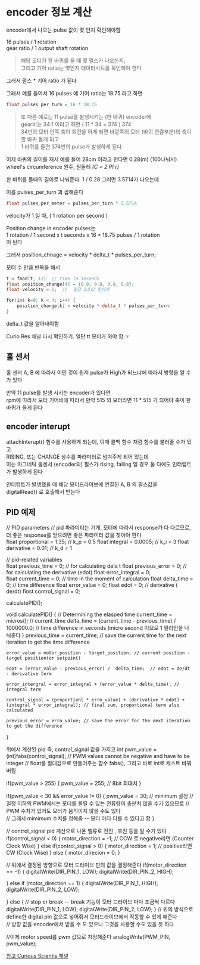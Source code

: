 # encoder 정보 계산 
encoder에서 나오는 pulse 값이 몇 인지 확인해야함   

16 pulses / 1 rotation   
gear ratio  /  1 output shaft rotation   

> 해당 모터가 한 바퀴를 돌 때 몇 펄스가 나오는지,   
그리고 기어 ratio는 몇인지 데이터시트를 확인해야 한다   

그래서 펄스 * 기어 ratio 가 된다   

그래서 예를 들어서 16 pulses 에 기어 ratio는 18.75 라고 하면 

```cpp
float pulses_per_turn = 16 * 18.75
```

> 또 다른 예로는 11 pulse를 발생시키는 (한 바퀴) encoder에   
gear비는 34:1 이라고 하면   ( 11 * 34 = 374 )  374   
34번의 모터 안쪽 축이 회전을 하게 되면 바깥쪽의 모터 (바퀴 연결부분)의 축이 한 바퀴 돌게 되고   
1 바퀴를 돌면 374번의 pulse가 발생하게 된다


이제 바퀴의 길이를 재서 예를 들어 28cm 이라고 한다면 0.28(m) (100나눠서)    
wheel's circumference 원주, 원둘레 *(C = 2 PI r)*

한 바퀴를 돌때의 길이로 나눠준다. 1 / 0.28 그러면 3.5714가 나오는데    

이를 pulses_per_turn 과 곱해준다  
```cpp
float pulses_per_meter = pulses_per_turn * 3.5714
```

velocity가 1 일 때, ( 1 rotation per second )  

Position change in encoder pulses는   
1 rotation / 1 second x t seconds x 16 * 18.75 pulses / 1 rotation    
이 된다 

그래서 
position_chnage = velocity * delta_t * pulses_per_turn;

모터 수 만큼 반복을 해서 
```cpp
t = fmod(t, 12)  // time in seconds
float position_change[4] = {0.0, 0.0, 0.0, 0.0};
float velocity = 1;  //  일단 1초당 한바퀴

for(int k=0; k < 4; i++) {
    position_change[k] = velocity * delta_t * pulses_per_turn;
}

```
delta_t 값을 알아내야함


Curio Res 채널 다시 확인하기. 일단 tt 모터가 와야 함 ㅜ


## 홀 센서 
홀 센서 A, B 에 따라서 어떤 것이 뭔저 pulse가  High가 되느냐에 따라서 방향을 알 수가 있다   

만약 11 pulse를 발생 시키는 encoder가 있다면   
rpm에 따라서 모터 기어비에 따라서 만약 515 의 모터라면  11 * 515 가 되어야 축이 한 바퀴가 돌게 된다  

## encoder interupt
attachInterupt() 함수를 사용하게 되는데, 이때 콜백 함수 처럼 함수를 불러줄 수가 있고   
RISING, 또는 CHANGE 상수를 파라미터로 넘겨주게 되어 있는데   
이는 마그네틱 홀센서 (encoder의) 펄스가 rising, falling 일 경우 둘 다에도 인터럽트가 발생하게 된다   

인터럽트가 발생했을 때 해당 모터드라이브에 연결된 A, B 의 펄스값을  
digitalRead() 로 호출해서 받는다   



## PID 예제

// PID parameters 
// pid 파라미터는 기계, 모터에 따라서 response가 다 다르므로, 더 좋은 response를 얻으려면 좋은 파라미터 값을 찾아야 한다   
float proportional = 1.35;   // k_p = 0.5
float integral = 0.0005;    // k_i = 3
float derivative = 0.01;    // k_d = 1

// pid-related variables   
float previous_time = 0;     // for calculating dela t
float previous_error  = 0;  // for calculating the derivative (edot)
float error_integral = 0;   
float current_time = 0;     // time in the moment of calculation
float delta_time = 0;   // time difference
float error_value = 0;
float edot = 0;      // derivative ( de/dt)
flost control_signal = 0;

calculatePID();

void calculatePID() {
    // Determining the elasped time
    current_time = micros(); // current_time
    delta_time = (current_time - previous_time) / 1000000.0;  // time difference in seconds  (micro second 이므로 1 밀리언을 나눠준다 )
    previous_time = current_time; // save the current time for the next iteration to get the itme difference

    error_value = motor_position - target_position; // current position - target position(or setpoint)

    edot = (error_value - previous_error) /  delta_time;  // edot = de/dt - derivative term

    error_intergral = error_integral + (error_value * delta_time); // integral term 

    control_signal = (proportionl * erro_value) + (derivative * edot) + (integral * error_integral); // final sum, proportional term also calculated 

    previous_error = erro_value; // save the error for the next iteration to get the difference
}

위에서 계산된 pid 즉, control_signal 값을 가지고 
int pwm_value = (int)fabs(control_signal); // PWM values cannot be negative and have to be integer
// float를 절대값으로 만들어주는 함수 fabs(), 그리고 바로 int로 캐스트 바꿔버림

if(pwm_value > 255) {
    pwm_value = 255;  // 8bit 최대치
}

if(pwm_value < 30 && error_value != 0) {
    pwm_value = 30; // minimum 설정
    // 일정 이하의 PWM에서는 모터를 돌릴 수 있는 전류량이 충분치 않을 수가 있으므로 
    // PWM 수치가 있어도 모터가 움직이지 않을 수도 있다  
    // 그래서 mimimum 수치를 정해줌 --  모터 마다 다를 수 있다고 함
}

// control_signal   pid 계산으로 나온 벨류로 전진 , 후진 등을 알 수가 있다   
if(control_signal < 0) {
    motor_direction = -1; // CCW 로 negative라면 (Counter Clock Wise)
} else if(control_signal > 0) {
    motor_direction = 1; // positive라면 CW (Clock Wise)
} else {
    motor_direcion = 0;
}

// 위에서 결정된 방향으로 모터 드라이브 핀의 값을 결정해준다 
if(motor_direction == -1) {
    digitalWrite(DIR_PIN_1, LOW);
    digitalWrite(DIR_PIN_2, HIGH);

} else if (motor_direction == 1) {
    digitalWrite(DIR_PIN_1, HIGH);
    digitalWrite(DIR_PIN_2, LOW);

} else {   // stop or break -- break 기능이 모터 드라이브 마다 조금씩 다르다 
    digitalWrite(DIR_PIN_1, LOW);
    digitalWrite(DIR_PIN_2, LOW);
}
// 위의 방식으로 define한 digital pin 값으로 넣어줘서 모터드라이브에서 작동할 수 있게 해준다  
// 방향 값을 encoder에서 받을 수 도 있으니 그것을 사용할 수도 있을 듯 하다   

//이제 motor speed를 pwm 값으로 지정해준다 
analogWrite(PWM_PIN, pwm_value);


[참고 Curious Scientis 채널](https://www.youtube.com/watch?v=jTIRUXJKMX4)
